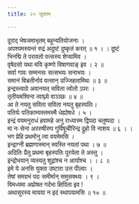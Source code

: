 ```yaml
---
title: २५ सूक्तम्

---
```

दूराद् भेषजमाभृतम् बहून्यतियोजनाः ।  
अपश्यमस्यन्तं रुद्रं अदुष्टं दुष्कृतं करत् ॥ १ । । दूष्टं  
भिनद्मि ते परावतो वत्सस्य शेप्यामिव ।  
वृषेदसो यथा मयि कृष्णो विषाणवाङ् इव । २ ॥  
सर्वा गावः सम्मनसः सत्सभयः सनाभयः ।  
समानं बिभ्रतीर्नावं वत्सान् उज्जिहतामिथः ॥ ३ ॥  
इन्द्रस्त्वाग्रे अवानयत् सविता त्वोतो ऽपरः ।  
तृतीयमश्विना त्वाघ्न्ये वाञ्ञ्छः ॥ ४ ॥  
आ ते नयतु सविता सविता नयतु बृहस्पतिः।  
पतिर्यः पतिकाम्यस्तमस्मै धेह्योषधे । ५ ।  
इन्द्रं वयमनुराधं हवामहे अनु राध्यास्म द्विपदा चतुष्पदा ।  
मा नः सेना अररुषीरुप गुर्विषूचीरिन्द्र द्रुहो वि नाशय ॥ ६ । ।  
भग प्रेहि प्रथमोनु त्वा वयमेमसि ।  
इन्द्राग्नी ब्रह्मणास्मान् स्वस्ति नयतां पथा । ७ ॥  
अदितिः प्रैतु प्रथमा बृहस्पतिः पुरयेता ते अस्तु ।  
इन्द्रोभयान् व्यस्यतु शूद्रांश्च न आर्याश्च । । ८ ॥  
इमे ये अनसि युक्ता उष्टारा उत्त पील्वाः ।  
तेषां समग्रभं पदः समीर्मान् समुसक्थ्यः । ९ ।  
विमध्यमा अप्रोषत गर्दभा क्षिपिता इव !  
अथासुरस्य मायया न इदं स्थापयामसि ॥ १० ॥  